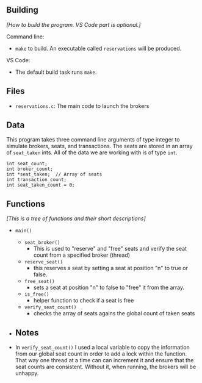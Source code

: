 
## Building

_[How to build the program. VS Code part is optional.]_

Command line:

* `make` to build. An executable called `reservations` will be produced.

VS Code:

* The default build task runs `make`.

## Files

* `reservations.c`: The main code to launch the brokers

## Data

This program takes three command line arguments of type integer to simulate brokers, seats, and transactions. 
The seats are stored in an array of `seat_taken` ints. All of the data we are working with is of type `int`.

```
int seat_count;
int broker_count;
int *seat_taken;  // Array of seats
int transaction_count;
int seat_taken_count = 0;
```
## Functions

_[This is a tree of functions and their short descriptions]_

* `main()`
  * `seat_broker()`
    * This is used to "reserve" and "free" seats and verify the seat count from a specified broker (thread)
  * `reserve_seat()`
    * this reserves a seat by setting a seat at position "n" to true or false. 
  * `free_seat()`
    * sets a seat at position "n" to false to "free" it from the array.
  * `is_free()`
    * helper function to check if a seat is free
  * `verify_seat_count()`
    * checks the array of seats agains the global count of taken seats
    
    
* ## Notes

* In `verify_seat_count()` I used a local variable to copy the information from our global seat count in order to add a lock within the function. That way one thread at a time can can increment it and ensure that the seat counts are consistent. Without it, when running, the brokers will be unhappy.